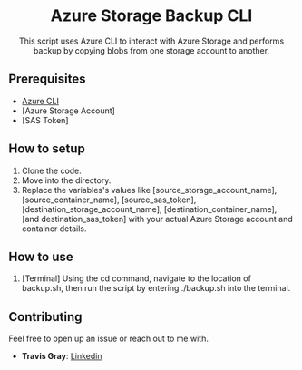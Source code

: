 <div align="center">
  <h1 align="center"> Azure Storage Backup CLI</h1>
  <p>This script uses Azure CLI to interact with Azure Storage and performs backup by copying blobs from one storage account to another.  </p>
</div>

## Prerequisites

- [Azure CLI](https://learn.microsoft.com/en-us/cli/azure/install-azure-cli-windows?tabs=azure-cli)
- [Azure Storage Account]
- [SAS Token]

## How to setup

1. Clone the code.
2. Move into the directory.
3. Replace the variables's values like [source_storage_account_name], [source_container_name], [source_sas_token], [destination_storage_account_name], [destination_container_name], [and destination_sas_token] with your actual Azure Storage account and container details.

## How to use

1. [Terminal]  Using the cd command, navigate to the location of backup.sh, then run the script by entering ./backup.sh into the terminal.

## Contributing

Feel free to open up an issue or reach out to me with.

- **Travis Gray**: [Linkedin](https://linkedin.com/in/tg12)

